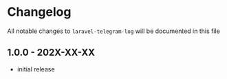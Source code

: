 # Changelog

All notable changes to `laravel-telegram-log` will be documented in this file

## 1.0.0 - 202X-XX-XX

- initial release
